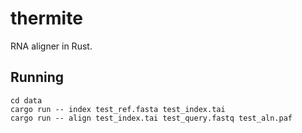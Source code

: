 # thermite
RNA aligner in Rust.

## Running
```
cd data
cargo run -- index test_ref.fasta test_index.tai
cargo run -- align test_index.tai test_query.fastq test_aln.paf
```
